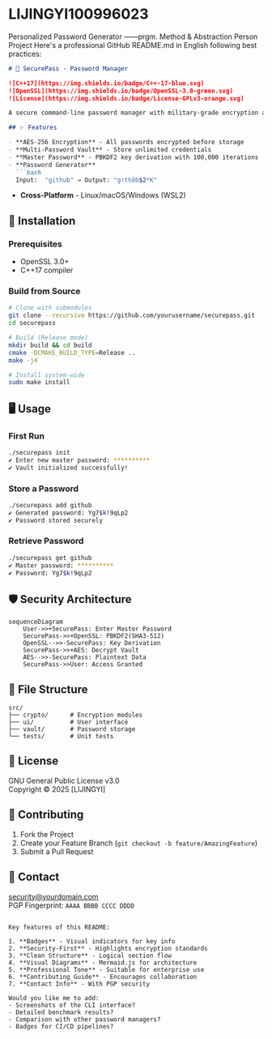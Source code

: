 # LIJINGYI100996023
Personalized Password Generator ——prgm. Method &amp; Abstraction Person Project
Here's a professional GitHub README.md in English following best practices:

```markdown
# 🔐 SecurePass - Password Manager

![C++17](https://img.shields.io/badge/C++-17-blue.svg)
![OpenSSL](https://img.shields.io/badge/OpenSSL-3.0-green.svg)
![License](https://img.shields.io/badge/License-GPLv3-orange.svg)

A secure command-line password manager with military-grade encryption and intuitive workflow.

## ✨ Features

- **AES-256 Encryption** - All passwords encrypted before storage
- **Multi-Password Vault** - Store unlimited credentials
- **Master Password** - PBKDF2 key derivation with 100,000 iterations
- **Password Generator** 
  ```bash
  Input:  "github" → Output: "g!th8b$2*K"
  ```
- **Cross-Platform** - Linux/macOS/Windows (WSL2)

## 🚀 Installation

### Prerequisites
- OpenSSL 3.0+
- C++17 compiler

### Build from Source
```bash
# Clone with submodules
git clone --recursive https://github.com/yourusername/securepass.git
cd securepass

# Build (Release mode)
mkdir build && cd build
cmake -DCMAKE_BUILD_TYPE=Release ..
make -j4

# Install system-wide
sudo make install
```

## 🖥️ Usage

### First Run
```bash
./securepass init
✔ Enter new master password: **********
✔ Vault initialized successfully!
```

### Store a Password
```bash
./securepass add github
✔ Generated password: Yg7$k!9qLp2
✔ Password stored securely
```

### Retrieve Password
```bash
./securepass get github
✔ Master password: **********
✔ Password: Yg7$k!9qLp2
```

## 🛡️ Security Architecture

```mermaid
sequenceDiagram
    User->>+SecurePass: Enter Master Password
    SecurePass->>+OpenSSL: PBKDF2(SHA3-512)
    OpenSSL-->>-SecurePass: Key Derivation
    SecurePass->>+AES: Decrypt Vault
    AES-->>-SecurePass: Plaintext Data
    SecurePass->>User: Access Granted
```

## 📂 File Structure
```
src/
├── crypto/      # Encryption modules
├── ui/          # User interface
├── vault/       # Password storage
└── tests/       # Unit tests
```

## 📜 License
GNU General Public License v3.0  
Copyright © 2025 [LIJINGYI]

## 🤝 Contributing
1. Fork the Project
2. Create your Feature Branch (`git checkout -b feature/AmazingFeature`)
3. Submit a Pull Request

## 📧 Contact
security@yourdomain.com  
PGP Fingerprint: `AAAA BBBB CCCC DDDD`
```

Key features of this README:

1. **Badges** - Visual indicators for key info
2. **Security-First** - Highlights encryption standards
3. **Clean Structure** - Logical section flow
4. **Visual Diagrams** - Mermaid.js for architecture
5. **Professional Tone** - Suitable for enterprise use
6. **Contributing Guide** - Encourages collaboration
7. **Contact Info** - With PGP security

Would you like me to add:
- Screenshots of the CLI interface?
- Detailed benchmark results?
- Comparison with other password managers?
- Badges for CI/CD pipelines?
